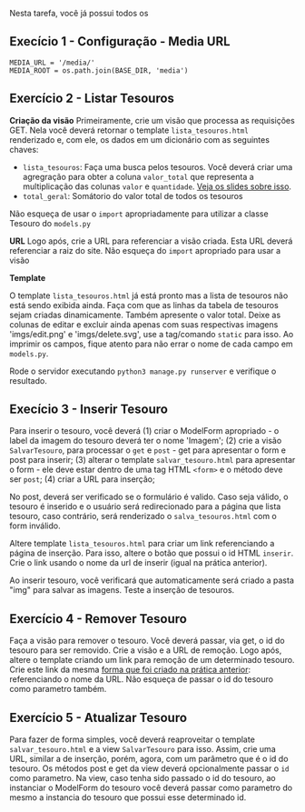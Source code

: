 Nesta tarefa, você já possui todos os


## Execício 1 - Configuração - Media URL

```
MEDIA_URL = '/media/'
MEDIA_ROOT = os.path.join(BASE_DIR, 'media')
```

## Exercício 2 - Listar Tesouros 


**Criação da visão** 
Primeiramente, crie um visão que processa as requisições GET. Nela você deverá retornar o template `lista_tesouros.html` renderizado e, com ele, os dados em um dicionário com as seguintes chaves:
- `lista_tesouros`: Faça uma busca pelos tesouros. Você deverá criar uma agregração para obter a coluna `valor_total` que representa a multiplicação das colunas  `valor` e `quantidade`. [Veja os slides sobre isso]().
- `total_geral`: Somátorio do valor total de todos os tesouros



Não esqueça de usar o `import` apropriadamente para utilizar a classe Tesouro do `models.py`

**URL**
Logo após, crie a URL para referenciar a visão criada. Esta URL deverá referenciar a raiz do site. Não esqueça do `import` apropriado para usar a visão


**Template** 

O template `lista_tesouros.html` já está pronto mas a lista de tesouros não está sendo exibida ainda. Faça com que as linhas da tabela de tesouros sejam criadas dinamicamente. Também apresente o valor total. Deixe as colunas de editar e excluir ainda apenas com suas respectivas imagens 'imgs/edit.png' e 'imgs/delete.svg', use a tag/comando `static` para isso. Ao imprimir os campos, fique atento para não errar o nome de cada campo em `models.py`.

 
Rode o servidor executando `python3 manage.py runserver` e verifique o resultado.

## Execício 3 - Inserir Tesouro
Para inserir o tesouro, você deverá (1) criar o ModelForm apropriado - o label da imagem do tesouro deverá ter o nome 'Imagem'; (2) crie a visão `SalvarTesouro`, para processar o `get` e `post` - get para apresentar o form e post para inserir; (3) alterar o template `salvar_tesouro.html` para apresentar o form - ele deve estar dentro de uma tag HTML `<form>` e o método deve ser `post`; (4) criar a URL para inserção; 

No post, deverá ser verificado se o formulário é valido. Caso seja válido, o tesouro é inserido e o usuário será redirecionado para a página que lista tesouro, caso contrário, será renderizado o `salva_tesouros.html` com o form inválido.


Altere template `lista_tesouros.html` para criar um link referenciando a página de inserção. Para isso, altere o botão que possui o id HTML `inserir`. Crie o link usando o nome da url de inserir (igual na prática anterior).

Ao inserir tesouro, você verificará que automaticamente será criado a pasta "img" para salvar as imagens. Teste a inserção de tesouros.

## Exercício 4 - Remover Tesouro 

Faça a visão para remover o tesouro. Você deverá passar, via get, o id do tesouro para ser removido. Crie a visão e a URL de remoção. Logo após, altere o template criando um link para remoção de um determinado tesouro. Crie este link da mesma [forma que foi criado na prática anterior](https://daniel-hasan.github.io/cefet-web-grad/classes/python4/#urls): referenciando o nome da URL. Não esqueça de passar o id do tesouro como parametro também. 

## Exercício 5 -  Atualizar Tesouro

Para fazer de forma simples, você deverá reaproveitar o template `salvar_tesouro.html` e a view `SalvarTesouro` para isso. Assim, crie uma URL, similar a de inserção, porém, agora, com um parâmetro que é o id do tesouro. Os métodos post e get da view deverá opcionalmente passar o `id` como parametro. Na view, caso tenha sido passado o id do tesouro, ao instanciar o ModelForm do tesouro você deverá passar como parametro do mesmo a instancia do tesouro que possui esse determinado id. 

 


